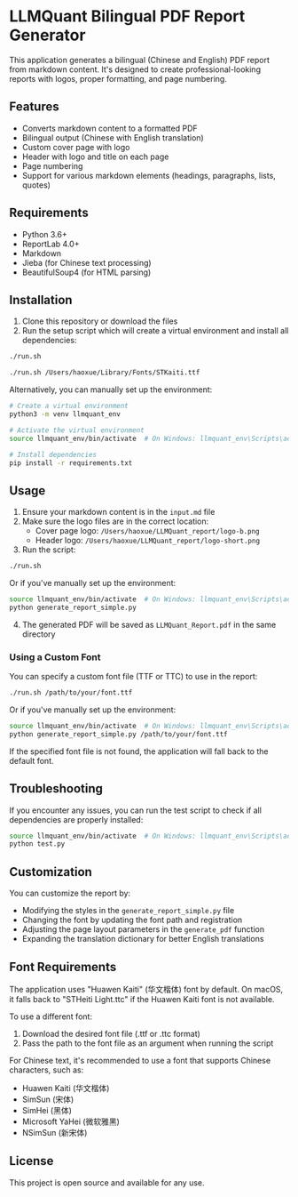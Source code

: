 # LLMQuant Bilingual PDF Report Generator

This application generates a bilingual (Chinese and English) PDF report from markdown content. It's designed to create professional-looking reports with logos, proper formatting, and page numbering.

## Features

- Converts markdown content to a formatted PDF
- Bilingual output (Chinese with English translation)
- Custom cover page with logo
- Header with logo and title on each page
- Page numbering
- Support for various markdown elements (headings, paragraphs, lists, quotes)

## Requirements

- Python 3.6+
- ReportLab 4.0+
- Markdown
- Jieba (for Chinese text processing)
- BeautifulSoup4 (for HTML parsing)

## Installation

1. Clone this repository or download the files
2. Run the setup script which will create a virtual environment and install all dependencies:

```bash
./run.sh
```

```bash
./run.sh /Users/haoxue/Library/Fonts/STKaiti.ttf
```

Alternatively, you can manually set up the environment:

```bash
# Create a virtual environment
python3 -m venv llmquant_env

# Activate the virtual environment
source llmquant_env/bin/activate  # On Windows: llmquant_env\Scripts\activate

# Install dependencies
pip install -r requirements.txt
```

## Usage

1. Ensure your markdown content is in the `input.md` file
2. Make sure the logo files are in the correct location:
   - Cover page logo: `/Users/haoxue/LLMQuant_report/logo-b.png`
   - Header logo: `/Users/haoxue/LLMQuant_report/logo-short.png`
3. Run the script:

```bash
./run.sh
```

Or if you've manually set up the environment:

```bash
source llmquant_env/bin/activate  # On Windows: llmquant_env\Scripts\activate
python generate_report_simple.py
```

4. The generated PDF will be saved as `LLMQuant_Report.pdf` in the same directory

### Using a Custom Font

You can specify a custom font file (TTF or TTC) to use in the report:

```bash
./run.sh /path/to/your/font.ttf
```

Or if you've manually set up the environment:

```bash
source llmquant_env/bin/activate  # On Windows: llmquant_env\Scripts\activate
python generate_report_simple.py /path/to/your/font.ttf
```

If the specified font file is not found, the application will fall back to the default font.

## Troubleshooting

If you encounter any issues, you can run the test script to check if all dependencies are properly installed:

```bash
source llmquant_env/bin/activate  # On Windows: llmquant_env\Scripts\activate
python test.py
```

## Customization

You can customize the report by:

- Modifying the styles in the `generate_report_simple.py` file
- Changing the font by updating the font path and registration
- Adjusting the page layout parameters in the `generate_pdf` function
- Expanding the translation dictionary for better English translations

## Font Requirements

The application uses "Huawen Kaiti" (华文楷体) font by default. On macOS, it falls back to "STHeiti Light.ttc" if the Huawen Kaiti font is not available. 

To use a different font:
1. Download the desired font file (.ttf or .ttc format)
2. Pass the path to the font file as an argument when running the script

For Chinese text, it's recommended to use a font that supports Chinese characters, such as:
- Huawen Kaiti (华文楷体)
- SimSun (宋体)
- SimHei (黑体)
- Microsoft YaHei (微软雅黑)
- NSimSun (新宋体)

## License

This project is open source and available for any use.



